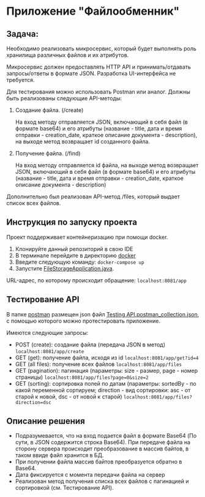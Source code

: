 # Приложение "Файлообменник"
## Задача:
Необходимо реализовать микросервис, который будет выполнять роль хранилища различных файлов и их атрибутов.

Микросервис должен предоставлять HTTP API и принимать/отдавать запросы/ответы в формате JSON.
Разработка UI-интерфейса не требуется. 

Для тестирования можно использовать Postman или аналог.
Должны быть реализованы следующие API-методы:

1. Создание файла. (/create)

    На вход методу отправляется JSON, включающий в себя файл (в формате base64) и его атрибуты (название - title, дата и время отправки - creation_date, краткое описание документа - description), на выходе метод возвращает id созданного файла.


2. Получение файла. (/find)

    На вход методу отправляется id файла, на выходе метод возвращает JSON, включающий в себя файл (в формате base64) и его атрибуты (название - title, дата и время отправки - creation_date, краткое описание документа - description)

Дополнительно был реализован API-метод /files, который выдает список всех файлов.

## Инструкция по запуску проекта
Проект поддерживает контейнеризацию при помощи docker.
1. Клонируйте данный репозиторий в свою IDE 
2. В терминале перейдите в директорию [docker](docker)
3. Введите следующую команду: `docker-compose up`
4. Запустите [FileStorageApplication.java](src/main/java/ru/rosatom/edu/bratyshevTD/fileStorage/FileStorageApplication.java).

URL-адрес, по которому происходит обращение: 
`localhost:8081/app`

## Тестирование API
В папке [postman](postman) размещен json файл [Testing API.postman_collection.json](postman%2FTesting%20API.postman_collection.json), с помощью которого можно протестировать приложение. 

Имеются следующие запросы:

* POST (create): создание файла (передача JSON в метод)
`localhost:8081/app/create`
* GET (get): получение файла, исходя из id
`localhost:8081/app/get?id=4`
* GET (all files): получение всех файлов
`localhost:8081/app/files`
* GET (pagination): пагинация (параметры: size - размер, page - номер страницы)
`localhost:8081/app/files?page=0&size=2`
* GET (sorting): сортировка полей по датам (параметры: sortedBy - по какой переменной сортируем; direction - вид сортировки: asc - от старой к новой, dsc - от новой к старой)
`localhost:8081/app/files?direction=dsc`

## Описание решения

* Подразумевается, что на вход подается файл в формате Base64 (По сути, в JSON содержится строка Base64). При передаче файла на сторону сервера происходит преобразование в массив байтов, в таком ввиде файл хранится в БД. 
* При получении файла массив байтов преобразуется обратно в Base64. 
* Дата фиксируется с момента передачи файла на сервер
* Реализован метод получения списка всех файлов с пагинацией и сортировкой (см. Тестирование API).

